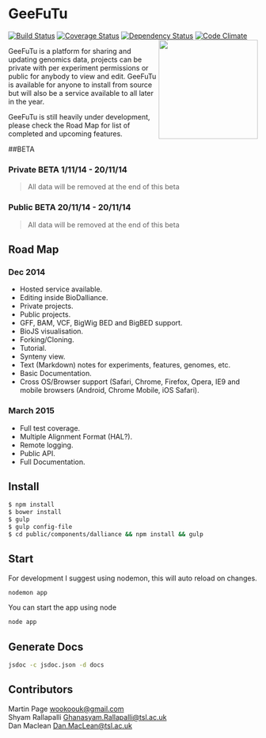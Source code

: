 # GeeFuTu
[![Build Status](https://travis-ci.org/wookoouk/GeeFuTu.svg?branch=master)](https://travis-ci.org/wookoouk/GeeFuTu)
[![Coverage Status](https://coveralls.io/repos/wookoouk/GeeFuTu/badge.png?branch=master)](https://coveralls.io/r/wookoouk/GeeFuTu?branch=master)
[![Dependency Status](https://gemnasium.com/wookoouk/GeeFuTu.svg)](https://gemnasium.com/wookoouk/GeeFuTu)
[![Code Climate](https://codeclimate.com/github/wookoouk/GeeFuTu/badges/gpa.svg)](https://codeclimate.com/github/wookoouk/GeeFuTu)
<img align="right" height="200" src="https://raw.githubusercontent.com/wookoouk/GeeFuTu/master/public/GeeFuTu.png">

GeeFuTu is a platform for sharing and updating genomics data, projects can be private with per experiment permissions or public for anybody to view and edit.
GeeFuTu is available for anyone to install from source but will also be a service available to all later in the year.

GeeFuTu is still heavily under development, please check the Road Map for list of completed and upcoming features.

##BETA

### Private BETA 1/11/14 - 20/11/14
> All data will be removed at the end of this beta

### Public BETA 20/11/14 - 20/11/14
> All data will be removed at the end of this beta

## Road Map

### Dec 2014

* Hosted service available.
* Editing inside BioDalliance.
* Private projects.
* Public projects.
* GFF, BAM, VCF, BigWig BED and BigBED support.
* BioJS visualisation.
* Forking/Cloning.
* Tutorial.
* Synteny view.
* Text (Markdown) notes for experiments, features, genomes, etc.
* Basic Documentation.
* Cross OS/Browser support (Safari, Chrome, Firefox, Opera, IE9 and mobile browsers (Android, Chrome Mobile, iOS Safari).

### March 2015

* Full test coverage.
* Multiple Alignment Format (HAL?).
* Remote logging.
* Public API.
* Full Documentation.

## Install

```sh
$ npm install
$ bower install
$ gulp
$ gulp config-file
$ cd public/components/dalliance && npm install && gulp
```

## Start

For development I suggest using nodemon, this will auto reload on changes.
```sh
nodemon app
```

You can start the app using node
```sh
node app
```

## Generate Docs
```sh
jsdoc -c jsdoc.json -d docs
```

## Contributors

Martin Page <wookoouk@gmail.com>    
Shyam Rallapalli <Ghanasyam.Rallapalli@tsl.ac.uk>    
Dan Maclean <Dan.MacLean@tsl.ac.uk>    
